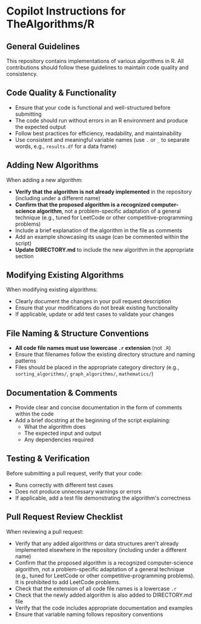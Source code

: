 # Copilot Instructions for TheAlgorithms/R

## General Guidelines

This repository contains implementations of various algorithms in R. All contributions should follow these guidelines to maintain code quality and consistency.

## Code Quality & Functionality

- Ensure that your code is functional and well-structured before submitting
- The code should run without errors in an R environment and produce the expected output
- Follow best practices for efficiency, readability, and maintainability
- Use consistent and meaningful variable names (use `.` or `_` to separate words, e.g., `results.df` for a data frame)

## Adding New Algorithms

When adding a new algorithm:
- **Verify that the algorithm is not already implemented** in the repository (including under a different name)
- **Confirm that the proposed algorithm is a recognized computer-science algorithm**, not a problem-specific adaptation of a general technique (e.g., tuned for LeetCode or other competitive-programming problems)
- Include a brief explanation of the algorithm in the file as comments
- Add an example showcasing its usage (can be commented within the script)
- **Update DIRECTORY.md** to include the new algorithm in the appropriate section

## Modifying Existing Algorithms

When modifying existing algorithms:
- Clearly document the changes in your pull request description
- Ensure that your modifications do not break existing functionality
- If applicable, update or add test cases to validate your changes

## File Naming & Structure Conventions

- **All code file names must use lowercase `.r` extension** (not `.R`)
- Ensure that filenames follow the existing directory structure and naming patterns
- Files should be placed in the appropriate category directory (e.g., `sorting_algorithms/`, `graph_algorithms/`, `mathematics/`)

## Documentation & Comments

- Provide clear and concise documentation in the form of comments within the code
- Add a brief docstring at the beginning of the script explaining:
  - What the algorithm does
  - The expected input and output
  - Any dependencies required

## Testing & Verification

Before submitting a pull request, verify that your code:
- Runs correctly with different test cases
- Does not produce unnecessary warnings or errors
- If applicable, add a test file demonstrating the algorithm's correctness

## Pull Request Review Checklist

When reviewing a pull request:
- Verify that any added algorithms or data structures aren't already implemented elsewhere in the repository (including under a different name)
- Confirm that the proposed algorithm is a recognized computer-science algorithm, not a problem-specific adaptation of a general technique (e.g., tuned for LeetCode or other competitive-programming problems). It is prohibited to add LeetCode problems.
- Check that the extension of all code file names is a lowercase `.r`
- Check that the newly added algorithm is also added to DIRECTORY.md file
- Verify that the code includes appropriate documentation and examples
- Ensure that variable naming follows repository conventions
